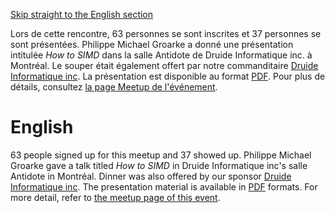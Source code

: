 [Skip straight to the English section](#english)

Lors de cette rencontre, 63 personnes se sont inscrites et 37 personnes se sont présentées. Philippe Michael Groarke a donné une présentation intitulée *How to SIMD* dans la salle Antidote de Druide Informatique inc. à Montréal. Le souper était également offert par notre commanditaire [Druide Informatique inc](https://www.druide.com). La présentation est disponible au format [PDF](https://github.com/CppMtl/Meetups/blob/master/2018-04-26%20%5BPhilippe%20Michael%20Groarke%5D%20How%20to%20SIMD/How%20to%20SIMD.pdf). Pour plus de détails, consultez [la page Meetup de l'événement](https://www.meetup.com/CppMtl/events/248338745/).

# English
63 people signed up for this meetup and 37 showed up. Philippe Michael Groarke gave a talk titled *How to SIMD* in Druide Informatique inc's salle Antidote in Montréal. Dinner was also offered by our sponsor [Druide Informatique inc](https://www.druide.com). The presentation material is available in [PDF](https://github.com/CppMtl/Meetups/blob/master/2018-03-21%20%5BThomas%20D%20Peters%5D%20Undefined%20behavior%20in%20C%20and%20C%2B%2B/undefined%20behavior.pdf) formats. For more detail, refer to [the meetup page of this event](https://www.meetup.com/CppMtl/events/248338745/).

